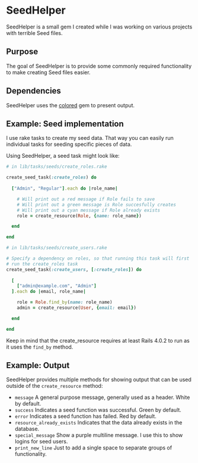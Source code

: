 # SeedHelper

SeedHelper is a small gem I created while I was working on various projects with terrible Seed files.

## Purpose

The goal of SeedHelper is to provide some commonly required functionality to make creating Seed files easier.

## Dependencies

SeedHelper uses the [colored](https://github.com/defunkt/colored) gem to present output.

## Example: Seed implementation

I use rake tasks to create my seed data. That way you can easily run individual tasks for seeding specific pieces of data.

Using SeedHelper, a seed task might look like:

```ruby
# in lib/tasks/seeds/create_roles.rake

create_seed_task(:create_roles) do
  
  ["Admin", "Regular"].each do |role_name|

    # Will print out a red message if Role fails to save
    # Will print out a green message is Role succesfully creates
    # Will print out a cyan message if Role already exists
    role = create_resource(Role, {name: role_name})

  end

end

# in lib/tasks/seeds/create_users.rake

# Specify a dependency on roles, so that running this task will first
# run the create_roles task
create_seed_task(:create_users, [:create_roles]) do
  
  [
    ["admin@example.com", "Admin"]
  ].each do |email, role_name|

    role = Role.find_by(name: role_name)
    admin = create_resource(User, {email: email})

  end

end
```

Keep in mind that the create_resource requires at least Rails 4.0.2 to run as it uses the `find_by` method.

## Example: Output

SeedHelper provides multiple methods for showing output that can be used outside of the `create_resource` method:

- `message` A general purpose message, generally used as a header. White by default.
- `success` Indicates a seed function was successful. Green by default.
- `error` Indicates a seed function has failed. Red by default.
- `resource_already_exists` Indicates that the data already exists in the database.
- `special_message` Show a purple multiline message. I use this to show logins for seed users.
- `print_new_line` Just to add a single space to separate groups of functionality.